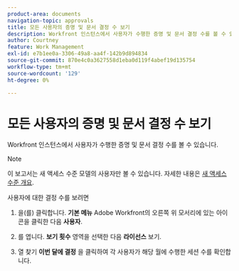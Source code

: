 ```yaml
---
product-area: documents
navigation-topic: approvals
title: 모든 사용자의 증명 및 문서 결정 수 보기
description: Workfront 인스턴스에서 사용자가 수행한 증명 및 문서 결정 수를 볼 수 있습니다.
author: Courtney
feature: Work Management
exl-id: e7b1ee0a-3306-49a8-aa4f-142b9d894834
source-git-commit: 870e4c0a3627558d1eba0d119f4abef19d135754
workflow-type: tm+mt
source-wordcount: '129'
ht-degree: 0%

---
```


# 모든 사용자의 증명 및 문서 결정 수 보기

Workfront 인스턴스에서 사용자가 수행한 증명 및 문서 결정 수를 볼 수 있습니다.

>[!NOTE]
>
>이 보고서는 새 액세스 수준 모델의 사용자만 볼 수 있습니다. 자세한 내용은 [새 액세스 수준 개요](/help/quicksilver/administration-and-setup/add-users/how-access-levels-work/access-level-overview.md).

사용자에 대한 결정 수를 보려면

1. 을(를) 클릭합니다. **기본 메뉴** Adobe Workfront의 오른쪽 위 모서리에 있는 아이콘을 클릭한 다음 **사용자**.

1. 를 엽니다. **보기 횟수** 영역을 선택한 다음 **라이선스** 보기.

1. 열 찾기 **이번 달에 결정** 을 클릭하여 각 사용자가 해당 월에 수행한 세션 수를 확인합니다.

